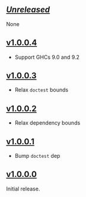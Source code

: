 ## [_Unreleased_](https://github.com/freckle/nonempty-zipper/compare/v1.0.0.4...main)

None

## [v1.0.0.4](https://github.com/freckle/nonempty-zipper/compare/v1.0.0.3...v1.0.0.4)

- Support GHCs 9.0 and 9.2

## [v1.0.0.3](https://github.com/freckle/nonempty-zipper/compare/v1.0.0.2...v1.0.0.3)

- Relax `doctest` bounds

## [v1.0.0.2](https://github.com/freckle/nonempty-zipper/compare/v1.0.0.1...v1.0.0.2)

- Relax dependency bounds

## [v1.0.0.1](https://github.com/freckle/nonempty-zipper/compare/v1.0.0.0...v1.0.0.1)

- Bump `doctest` dep

## [v1.0.0.0](https://github.com/freckle/nonempty-zipper/tree/v1.0.0.0)

Initial release.
